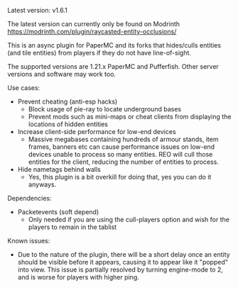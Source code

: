 Latest version: v1.6.1

The latest version can currently only be found on Modrinth https://modrinth.com/plugin/raycasted-entity-occlusions/

This is an async plugin for PaperMC and its forks that hides/culls entities (and tile entities) from players if they do not have line-of-sight.

The supported versions are 1.21.x PaperMC and Pufferfish. Other server versions and software may work too.

Use cases:

- Prevent cheating (anti-esp hacks)
  - Block usage of pie-ray to locate underground bases
  - Prevent mods such as mini-maps or cheat clients from displaying the locations of hidden entities
- Increase client-side performance for low-end devices
  - Massive megabases containing hundreds of armour stands, item frames, banners etc can cause performance issues on low-end devices unable to process so many entities. REO will cull those entities for the client, reducing the number of entities to process.
- Hide nametags behind walls
  - Yes, this plugin is a bit overkill for doing that, yes you can do it anyways.
 
Dependencies:
- Packetevents (soft depend)
  - Only needed if you are using the cull-players option and wish for the players to remain in the tablist

Known issues:
- Due to the nature of the plugin, there will be a short delay once an entity should be visible before it appears, causing it to appear like it "popped" into view. This issue is partially resolved by turning engine-mode to 2, and is worse for players with higher ping.
